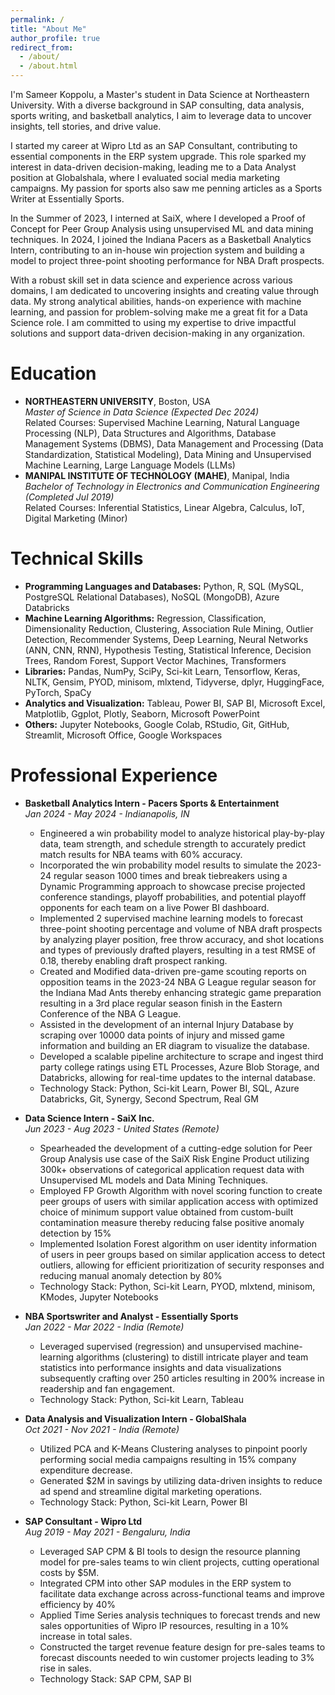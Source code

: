 ```yaml
---
permalink: /
title: "About Me"
author_profile: true
redirect_from: 
  - /about/
  - /about.html
---
```


I'm Sameer Koppolu, a Master's student in Data Science at Northeastern University. With a diverse background in SAP consulting, data analysis, sports writing, and basketball analytics, I aim to leverage data to uncover insights, tell stories, and drive value.

I started my career at Wipro Ltd as an SAP Consultant, contributing to essential components in the ERP system upgrade. This role sparked my interest in data-driven decision-making, leading me to a Data Analyst position at Globalshala, where I evaluated social media marketing campaigns. My passion for sports also saw me penning articles as a Sports Writer at Essentially Sports.

In the Summer of 2023, I interned at SaiX, where I developed a Proof of Concept for Peer Group Analysis using unsupervised ML and data mining techniques. In 2024, I joined the Indiana Pacers as a Basketball Analytics Intern, contributing to an in-house win projection system and building a model to project three-point shooting performance for NBA Draft prospects.

With a robust skill set in data science and experience across various domains, I am dedicated to uncovering insights and creating value through data. My strong analytical abilities, hands-on experience with machine learning, and passion for problem-solving make me a great fit for a Data Science role. I am committed to using my expertise to drive impactful solutions and support data-driven decision-making in any organization.

Education
======
* **NORTHEASTERN UNIVERSITY**, Boston, USA  
  *Master of Science in Data Science (Expected Dec 2024)*  
  Related Courses: Supervised Machine Learning, Natural Language Processing (NLP), Data Structures and Algorithms, Database Management Systems (DBMS), Data Management and Processing (Data   Standardization, Statistical Modeling), Data Mining and Unsupervised Machine Learning, Large Language Models (LLMs)
* **MANIPAL INSTITUTE OF TECHNOLOGY (MAHE)**, Manipal, India  
  *Bachelor of Technology in Electronics and Communication Engineering (Completed Jul 2019)*  
  Related Courses: Inferential Statistics, Linear Algebra, Calculus, IoT, Digital Marketing (Minor)

Technical Skills
======
* **Programming Languages and Databases:** Python, R, SQL (MySQL, PostgreSQL Relational Databases), NoSQL (MongoDB), Azure Databricks
* **Machine Learning Algorithms:** Regression, Classification, Dimensionality Reduction, Clustering, Association Rule Mining, Outlier Detection, Recommender Systems, Deep Learning, Neural Networks (ANN, CNN, RNN), Hypothesis Testing, Statistical Inference, Decision Trees, Random Forest, Support Vector Machines, Transformers
* **Libraries:** Pandas, NumPy, SciPy, Sci-kit Learn, Tensorflow, Keras, NLTK, Gensim, PYOD, minisom, mlxtend, Tidyverse, dplyr, HuggingFace, PyTorch, SpaCy
* **Analytics and Visualization:** Tableau, Power BI, SAP BI, Microsoft Excel, Matplotlib, Ggplot, Plotly, Seaborn, Microsoft PowerPoint
* **Others:** Jupyter Notebooks, Google Colab, RStudio, Git, GitHub, Streamlit, Microsoft Office, Google Workspaces

Professional Experience
======
* **Basketball Analytics Intern - Pacers Sports & Entertainment**  
  *Jan 2024 - May 2024 - Indianapolis, IN*
  * Engineered a win probability model to analyze historical play-by-play data, team strength, and schedule strength to accurately predict match results for NBA teams with 60% accuracy.
  * Incorporated the win probability model results to simulate the 2023-24 regular season 1000 times and break tiebreakers using a Dynamic Programming approach to showcase precise projected conference standings, playoff probabilities, and potential playoff opponents for each team on a live Power BI dashboard.
  * Implemented 2 supervised machine learning models to forecast three-point shooting percentage and volume of NBA draft prospects by analyzing player position, free throw accuracy, and shot locations and types of previously drafted players, resulting in a test RMSE of 0.18, thereby enabling draft prospect ranking.
  * Created and Modified data-driven pre-game scouting reports on opposition teams in the 2023-24 NBA G League regular season for the Indiana Mad Ants thereby enhancing strategic game preparation resulting in a 3rd place regular season finish in the Eastern Conference of the NBA G League.
  * Assisted in the development of an internal Injury Database by scraping over 10000 data points of injury and missed game information and building an ER diagram to visualize the database.
  * Developed a scalable pipeline architecture to scrape and ingest third party college ratings using ETL Processes, Azure Blob Storage, and Databricks, allowing for real-time updates to the internal database.
  * Technology Stack: Python, Sci-kit Learn, Power BI, SQL, Azure Databricks, Git, Synergy, Second Spectrum, Real GM

* **Data Science Intern - SaiX Inc.**  
  *Jun 2023 - Aug 2023 - United States (Remote)*
  * Spearheaded the development of a cutting-edge solution for Peer Group Analysis use case of the SaiX Risk Engine Product utilizing 300k+ observations of categorical application request data with Unsupervised ML models and Data Mining Techniques.
  * Employed FP Growth Algorithm with novel scoring function to create peer groups of users with similar application access with optimized choice of minimum support value obtained from custom-built contamination measure thereby reducing false positive anomaly detection by 15%
  * Implemented Isolation Forest algorithm on user identity information of users in peer groups based on similar application access to detect outliers, allowing for efficient prioritization of security responses and reducing manual anomaly detection by 80%
  * Technology Stack: Python, Sci-kit Learn, PYOD, mlxtend, minisom, KModes, Jupyter Notebooks

* **NBA Sportswriter and Analyst - Essentially Sports**  
  *Jan 2022 - Mar 2022 - India (Remote)*
  * Leveraged supervised (regression) and unsupervised machine-learning algorithms (clustering) to distill intricate player and team statistics into performance insights and data visualizations subsequently crafting over 250 articles resulting in 200% increase in readership and fan engagement.
  * Technology Stack: Python, Sci-kit Learn, Tableau
  
* **Data Analysis and Visualization Intern - GlobalShala**  
  *Oct 2021 - Nov 2021 - India (Remote)*
  * Utilized PCA and K-Means Clustering analyses to pinpoint poorly performing social media campaigns resulting in 15% company expenditure decrease.
  * Generated $2M in savings by utilizing data-driven insights to reduce ad spend and streamline digital marketing operations.
  * Technology Stack: Python, Sci-kit Learn, Power BI

* **SAP Consultant - Wipro Ltd**  
  *Aug 2019 - May 2021 - Bengaluru, India*
  * Leveraged SAP CPM & BI tools to design the resource planning model for pre-sales teams to win client projects, cutting operational costs by $5M.
  * Integrated CPM into other SAP modules in the ERP system to facilitate data exchange across across-functional teams and improve efficiency by 40%
  * Applied Time Series analysis techniques to forecast trends and new sales opportunities of Wipro IP resources, resulting in a 10% increase in total sales.
  * Constructed the target revenue feature design for pre-sales teams to forecast discounts needed to win customer projects leading to 3% rise in sales.
  * Technology Stack: SAP CPM, SAP BI

